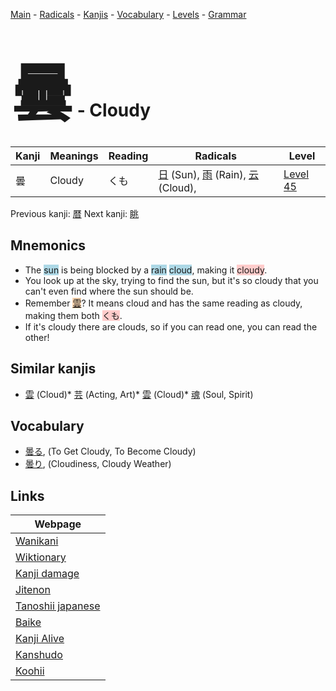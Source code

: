 <style> bigfont {font-size: 100px}</style>
[Main](../README.md) -
[Radicals](../radicals.md) -
[Kanjis](../kanjis.md) -
[Vocabulary](../vocabulary.md) -
[Levels](../levels.md) -
[Grammar](../grammar.md)
# <bigfont> 曇</bigfont> - Cloudy 

| Kanji | Meanings | Reading | Radicals | Level |
| --- | --- | --- | --- | --- |
| 曇 | Cloudy | くも | [日](../radicals/日.md) (Sun), [雨](../radicals/雨.md) (Rain), [云](../radicals/云.md) (Cloud),  | [Level 45](../levels/wk_level45.md) |

Previous kanji: [暦](暦.md) Next kanji: [眺](眺.md) 

## Mnemonics
 * The <span style="background-color:#ADD8E6"> sun</span> is being blocked by a <span style="background-color:#ADD8E6"> rain</span> <span style="background-color:#ADD8E6"> cloud</span>, making it <span style="background-color:#ffcccb"> cloudy</span>.
* You look up at the sky, trying to find the sun, but it's so cloudy that you can't even find where the sun should be.
* Remember <span style="background-color:#fed8b1"> [雲](https://jisho.org/search/雲)</span>? It means cloud and has the same reading as cloudy, making them both <span style="background-color:#ffcccb"> くも</span>.
* If it's cloudy there are clouds, so if you can read one, you can read the other!


## Similar kanjis
 * [雲](雲.md) (Cloud)* [芸](芸.md) (Acting, Art)* [雲](雲.md) (Cloud)* [魂](魂.md) (Soul, Spirit)


## Vocabulary
 * [曇る](../vocabulary/曇.md), (To Get Cloudy, To Become Cloudy)
* [曇り](../vocabulary/曇.md), (Cloudiness, Cloudy Weather)



## Links 

| Webpage |
| --- |
| [Wanikani          ](https://www.wanikani.com/kanji/曇) |
| [Wiktionary        ](https://en.wiktionary.org/wiki/曇) |
| [Kanji damage      ](http://www.kanjidamage.com/kanji/search?utf8=✓&q=曇) |
| [Jitenon           ](https://jitenon.com/kanji/曇) |
| [Tanoshii japanese ](https://www.tanoshiijapanese.com/dictionary/kanji.cfm?k=曇) |
| [Baike             ](https://baike.baidu.com/item/曇) |
| [Kanji Alive       ](https://app.kanjialive.com/曇) |
| [Kanshudo          ](https://www.kanshudo.com/searchmn?q=曇) |
| [Koohii            ](https://kanji.koohii.com/study/kanji/曇) |
